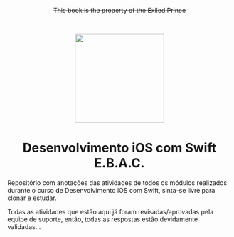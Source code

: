 <p align="center"><del>This book is the property of the Exiled Prince</p>
<br>
<p align="center">
  <a href="https://ant.design">
    <img width="200" src="https://24x7comunicacao.com.br/wp-content/uploads/2016/04/ebac-brazil_logo_black_port.jpg">
  </a>
</p>

<h1 align="center"> Desenvolvimento iOS com Swift E.B.A.C. </h1>
<p>Repositório com anotações das atividades de todos os módulos realizados durante o curso de Desenvolvimento iOS com Swift, sinta-se livre para clonar e estudar.</p>
<p>Todas as atividades que estão aqui já foram revisadas/aprovadas pela equipe de suporte, então, todas as respostas estão devidamente validadas...</p>


